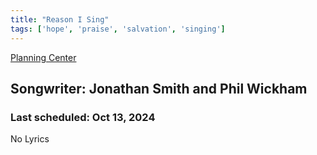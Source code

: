 ```yaml
---
title: "Reason I Sing"
tags: ['hope', 'praise', 'salvation', 'singing']
---
```


[Planning Center](https://services.planningcenteronline.com/songs/26849791)

## Songwriter: Jonathan Smith and Phil Wickham
### Last scheduled: Oct 13, 2024          

No Lyrics
